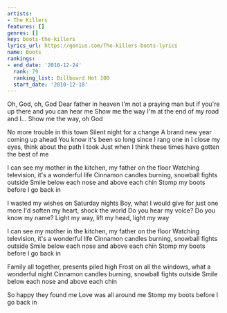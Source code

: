 ```yaml
---
artists:
- The Killers
features: []
genres: []
key: boots-the-killers
lyrics_url: https://genius.com/The-killers-boots-lyrics
name: Boots
rankings:
- end_date: '2010-12-24'
  rank: 79
  ranking_list: Billboard Hot 100
  start_date: '2010-12-18'
---
```

Oh, God, oh, God
Dear father in heaven
I'm not a praying man but if you're up there and you can hear me
Show me the way
I'm at the end of my road and I...
Show me the way, oh God


No more trouble in this town
Silent night for a change
A brand new year coming up ahead
You know it's been so long since I rang one in
I close my eyes, think about the path I took
Just when I think these times have gotten the best of me


I can see my mother in the kitchen, my father on the floor
Watching television, it's a wonderful life
Cinnamon candles burning, snowball fights outside
Smile below each nose and above each chin
Stomp my boots before I go back in


I wasted my wishes on Saturday nights
Boy, what I would give for just one more
I'd soften my heart, shock the world
Do you hear my voice?
Do you know my name?
Light my way, lift my head, light my way


I can see my mother in the kitchen, my father on the floor
Watching television, it's a wonderful life
Cinnamon candles burning, snowball fights outside
Smile below each nose and above each chin
Stomp my boots before I go back in


Family all together, presents piled high
Frost on all the windows, what a wonderful night
Cinnamon candles burning, snowball fights outside
Smile below each nose and above each chin


So happy they found me
Love was all around me
Stomp my boots before I go back in
